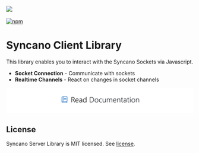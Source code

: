 ![][Banner]

[![npm](https://img.shields.io/npm/v/@syncano/client.svg)](https://www.npmjs.org/package/@syncano/client)

# Syncano Client Library

This library enables you to interact with the Syncano Sockets via Javascript.

- **Socket Connection** - Communicate with sockets
- **Realtime Channels** - React on changes in socket channels

[![Read Documentation][read-documentation.png]](docs/readme.md)

## License

Syncano Server Library is MIT licensed. See [license](license.md).

[Banner]: https://raw.githubusercontent.com/Syncano/art/master/syncano-node/repo-banner-client.png
[read-documentation.png]: https://raw.githubusercontent.com/Syncano/art/master/syncano-node/read-documentation.png
